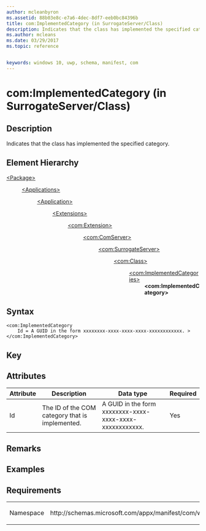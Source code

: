 ```yaml
---
author: mcleanbyron
ms.assetid: 88b03e8c-e7a6-4dec-8df7-eeb0bc84396b
title: com:ImplementedCategory (in SurrogateServer/Class)
description: Indicates that the class has implemented the specified category.
ms.author: mcleans
ms.date: 03/29/2017
ms.topic: reference


keywords: windows 10, uwp, schema, manifest, com
---
```



# com:ImplementedCategory (in SurrogateServer/Class)

## Description
Indicates that the class has implemented the specified category.

## Element Hierarchy
<dl>
<dt><a href="element-package.md">&lt;Package&gt;</a></dt>
<dd>
<dl>
<dt><a href="element-applications.md">&lt;Applications&gt;</a></dt>
<dd>
<dl>
<dt><a href="element-application.md">&lt;Application&gt;</a></dt>
<dd>
<dl>
<dt><a href="element-1-extensions.md">&lt;Extensions&gt;</a></dt>
<dd>
<dl>
<dt><a href="element-com-extension.md">&lt;com:Extension&gt;</a></dt>
<dd>
<dl>
<dt><a href="element-com-comserver.md">&lt;com:ComServer&gt;</a></dt>
<dd>
<dl>
<dt><a href="element-com-surrogateserver.md">&lt;com:SurrogateServer&gt;</a></dt>
<dd>
<dl>
<dt><a href="element-com-surrogateserver-class.md">&lt;com:Class&gt;</a></dt>
<dd>
<dl>
<dt><a href="element-com-surrogate-implementedcategories.md">&lt;com:ImplementedCategories&gt;</a></dt>
<dd><b>&lt;com:ImplementedCategory&gt;</b></dd>
</dl>
</dd>
</dl>
</dd>
</dl>
</dd>
</dl>
</dd>
</dl>
</dd>
</dl>
</dd>
</dl>
</dd>
</dl>
</dd>
</dl>



## Syntax
```syntax
<com:ImplementedCategory
    Id = A GUID in the form xxxxxxxx-xxxx-xxxx-xxxx-xxxxxxxxxxxx. >
</com:ImplementedCategory>
```

## Key

## Attributes 

| Attribute | Description | Data type | Required |
|-----------|-------------|-----------|----------|
| Id | The ID of the COM category that is implemented. | A GUID in the form xxxxxxxx-xxxx-xxxx-xxxx-xxxxxxxxxxxx. | Yes |

## Remarks

## Examples

## Requirements
<table>
<colgroup>
<col width="50%" />
<col width="50%" />
</colgroup>
<tbody>
<tr class="odd">
<td><p>Namespace</p></td>
<td><p>http://schemas.microsoft.com/appx/manifest/com/windows10</p></td>
</tr>
</tbody>
</table>
